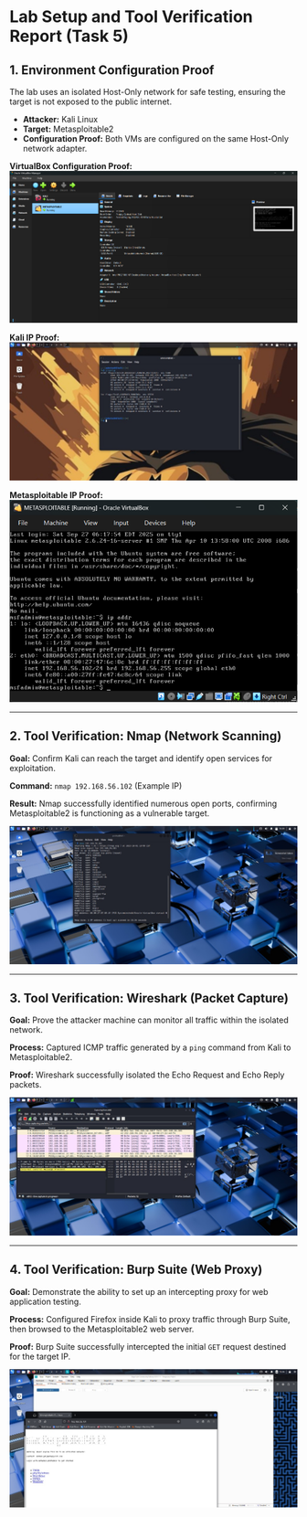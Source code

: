 # Lab Setup and Tool Verification Report (Task 5)

## 1. Environment Configuration Proof

The lab uses an isolated Host-Only network for safe testing, ensuring the target is not exposed to the public internet.

* **Attacker:** Kali Linux
* **Target:** Metasploitable2
* **Configuration Proof:** Both VMs are configured on the same Host-Only network adapter.

**VirtualBox Configuration Proof:**
![Oracle VirtualBox Manager showing Kali and Metasploitable2](https://raw.githubusercontent.com/adityakumarpandey1/Kali-Metasploitable-Lab/main/screenshots/screen.png)

**Kali IP Proof:**
![Kali ifconfig output showing 192.168.56.x IP](https://raw.githubusercontent.com/adityakumarpandey1/Kali-Metasploitable-Lab/main/screenshots/ifconfig%20kaali.jpg)

**Metasploitable IP Proof:**
![Metasploitable console showing IP address](https://raw.githubusercontent.com/adityakumarpandey1/Kali-Metasploitable-Lab/main/screenshots/meta.png)

***

## 2. Tool Verification: Nmap (Network Scanning)

**Goal:** Confirm Kali can reach the target and identify open services for exploitation.

**Command:** `nmap 192.168.56.102` (Example IP)

**Result:** Nmap successfully identified numerous open ports, confirming Metasploitable2 is functioning as a vulnerable target.

![Nmap scan output showing open TCP ports on target](https://raw.githubusercontent.com/adityakumarpandey1/Kali-Metasploitable-Lab/main/screenshots/nmap.jpg)

***

## 3. Tool Verification: Wireshark (Packet Capture)

**Goal:** Prove the attacker machine can monitor all traffic within the isolated network.

**Process:** Captured ICMP traffic generated by a `ping` command from Kali to Metasploitable2.

**Proof:** Wireshark successfully isolated the Echo Request and Echo Reply packets.

![Wireshark window filtered by ICMP traffic](https://raw.githubusercontent.com/adityakumarpandey1/Kali-Metasploitable-Lab/main/screenshots/wireshark.jpg)

***

## 4. Tool Verification: Burp Suite (Web Proxy)

**Goal:** Demonstrate the ability to set up an intercepting proxy for web application testing.

**Process:** Configured Firefox inside Kali to proxy traffic through Burp Suite, then browsed to the Metasploitable2 web server.

**Proof:** Burp Suite successfully intercepted the initial `GET` request destined for the target IP.

![Burp Suite Proxy tab showing intercepted GET request](https://raw.githubusercontent.com/adityakumarpandey1/Kali-Metasploitable-Lab/main/screenshots/burpsuite.jpg)
